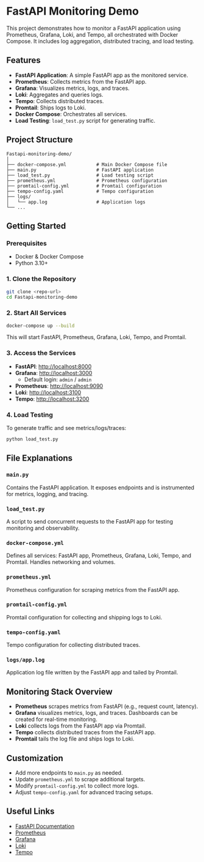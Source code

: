 # FastAPI Monitoring Demo

This project demonstrates how to monitor a FastAPI application using Prometheus, Grafana, Loki, and Tempo, all orchestrated with Docker Compose. It includes log aggregation, distributed tracing, and load testing.

## Features
- **FastAPI Application**: A simple FastAPI app as the monitored service.
- **Prometheus**: Collects metrics from the FastAPI app.
- **Grafana**: Visualizes metrics, logs, and traces.
- **Loki**: Aggregates and queries logs.
- **Tempo**: Collects distributed traces.
- **Promtail**: Ships logs to Loki.
- **Docker Compose**: Orchestrates all services.
- **Load Testing**: `load_test.py` script for generating traffic.

## Project Structure
```
Fastapi-monitoring-demo/
│
├── docker-compose.yml           # Main Docker Compose file
├── main.py                      # FastAPI application
├── load_test.py                 # Load testing script
├── prometheus.yml               # Prometheus configuration
├── promtail-config.yml          # Promtail configuration
├── tempo-config.yaml            # Tempo configuration
├── logs/
│   └── app.log                  # Application logs
└── ...
```

## Getting Started

### Prerequisites
- Docker & Docker Compose
- Python 3.10+

### 1. Clone the Repository
```sh
git clone <repo-url>
cd Fastapi-monitoring-demo
```

### 2. Start All Services
```sh
docker-compose up --build
```
This will start FastAPI, Prometheus, Grafana, Loki, Tempo, and Promtail.

### 3. Access the Services
- **FastAPI**: [http://localhost:8000](http://localhost:8000)
- **Grafana**: [http://localhost:3000](http://localhost:3000)
  - Default login: `admin` / `admin`
- **Prometheus**: [http://localhost:9090](http://localhost:9090)
- **Loki**: [http://localhost:3100](http://localhost:3100)
- **Tempo**: [http://localhost:3200](http://localhost:3200)

### 4. Load Testing
To generate traffic and see metrics/logs/traces:
```sh
python load_test.py
```

## File Explanations

### `main.py`
Contains the FastAPI application. It exposes endpoints and is instrumented for metrics, logging, and tracing.

### `load_test.py`
A script to send concurrent requests to the FastAPI app for testing monitoring and observability.

### `docker-compose.yml`
Defines all services: FastAPI app, Prometheus, Grafana, Loki, Tempo, and Promtail. Handles networking and volumes.

### `prometheus.yml`
Prometheus configuration for scraping metrics from the FastAPI app.

### `promtail-config.yml`
Promtail configuration for collecting and shipping logs to Loki.

### `tempo-config.yaml`
Tempo configuration for collecting distributed traces.

### `logs/app.log`
Application log file written by the FastAPI app and tailed by Promtail.

## Monitoring Stack Overview

- **Prometheus** scrapes metrics from FastAPI (e.g., request count, latency).
- **Grafana** visualizes metrics, logs, and traces. Dashboards can be created for real-time monitoring.
- **Loki** collects logs from the FastAPI app via Promtail.
- **Tempo** collects distributed traces from the FastAPI app.
- **Promtail** tails the log file and ships logs to Loki.

## Customization
- Add more endpoints to `main.py` as needed.
- Update `prometheus.yml` to scrape additional targets.
- Modify `promtail-config.yml` to collect more logs.
- Adjust `tempo-config.yaml` for advanced tracing setups.

## Useful Links
- [FastAPI Documentation](https://fastapi.tiangolo.com/)
- [Prometheus](https://prometheus.io/)
- [Grafana](https://grafana.com/)
- [Loki](https://grafana.com/oss/loki/)
- [Tempo](https://grafana.com/oss/tempo/)


